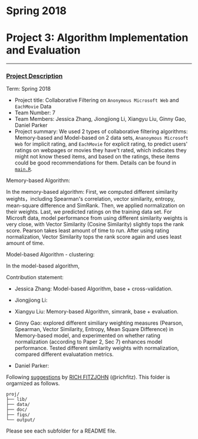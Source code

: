 # Spring 2018


# Project 3: Algorithm Implementation and Evaluation

----


### [Project Description](doc/)

Term: Spring 2018

+ Project title: Collaborative Filtering on `Anonymous Microsoft Web` and `EachMovie` Data
+ Team Number: 7
+ Team Members: Jessica Zhang, Jiongjiong Li, Xiangyu Liu, Ginny Gao, Daniel Parker
+ Project summary: We used 2 types of collaborative filtering algorithms: Memory-based and Model-based on 2 data sets, `Ananoymous Microsoft Web` for implicit rating, and `EachMovie` for explicit rating, to predict users' ratings on webpages or movies they have't rated, which indicates they might not know thesed items, and based on the ratings, these items could be good recommendations for them. Details can be found in [`main.R`](https://github.com/GU4243-ADS/project-3-algorithms-project-3-algorithms-group-7/blob/master/doc/main.R).

Memory-based Algorithm:

In the memory-based algorithm: First, we computed different similarity weights，including Spearman's correlation, vector similarity, entropy, mean-square difference and SimRank. Then, we applied normalization on their weights. Last, we predicted ratings on the training data set. For Microsft data, model performance from using different similarity weights is very close, with Vector Similarity (Cosine Similarity) slightly tops the rank score. Pearson takes least amount of time to run. After using rating normalization, Vector Similarity tops the rank score again and uses least amount of time.

Model-based Algorithm - clustering:

In the model-based algorithm, 



Contribution statement:  

- Jessica Zhang: Model-based Algorithm, base + cross-validation.

- Jiongjiong Li: 

- Xiangyu Liu: Memory-based Algorithm, simrank, base + evaluation.

- Ginny Gao: explored different similiary weighting measures (Pearson, Spearman, Vector Similarity, Entropy, Mean Square Difference) in Memory-based model, and experimented on whether rating normalization (according to Paper 2, Sec 7) enhances model performance. Tested different similarity weights with normalization, compared different evaluatation metrics.

- Daniel Parker: 


Following [suggestions](http://nicercode.github.io/blog/2013-04-05-projects/) by [RICH FITZJOHN](http://nicercode.github.io/about/#Team) (@richfitz). This folder is orgarnized as follows.

```
proj/
├── lib/
├── data/
├── doc/
├── figs/
└── output/
```

Please see each subfolder for a README file.
